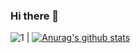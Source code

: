 ### Hi there 👋

![1](https://github-readme-stats.vercel.app/api/top-langs/?username=mateuspinto&theme=dracula)
 | [![Anurag's github stats](https://github-readme-stats.vercel.app/api?username=mateuspinto&show_icons=true&theme=dracula)](https://github.com/anuraghazra/github-readme-stats)
